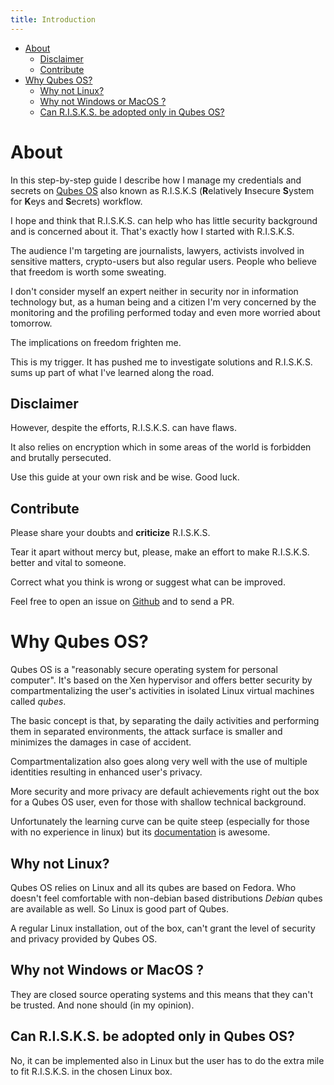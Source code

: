 ```yaml
---
title: Introduction
---
```


- [About](#about)
    - [Disclaimer](#disclaimer)
    - [Contribute](#contribute)
- [Why Qubes OS?](#why-qubes-os)
    - [Why not Linux?](#why-not-linux)
    - [Why not Windows or MacOS ?](#why-not-windows-or-macos-)
    - [Can R.I.S.K.S. be adopted only in Qubes OS?](#can-risks-be-adopted-only-in-qubes-os)


# About

In this step-by-step guide I describe how I manage my credentials and secrets on [Qubes OS](https://www.qubes-os.org/) also known as R.I.S.K.S (**R**elatively **I**nsecure **S**ystem for **K**eys and **S**ecrets) workflow.

I hope and think that R.I.S.K.S. can help who has little security background and is concerned about it. That's exactly how I started with R.I.S.K.S.

The audience I'm targeting are journalists, lawyers, activists involved in sensitive matters, crypto-users but also regular users. People who believe that freedom is worth some sweating.

I don't consider myself an expert neither in security nor in information technology but, as a human being and a citizen I'm very concerned by the monitoring and the profiling performed today and even more worried about tomorrow.

The implications on freedom frighten me.

This is my trigger. It has pushed me to investigate solutions and R.I.S.K.S. sums up part of what I've learned along the road.

## Disclaimer

However, despite the efforts, R.I.S.K.S. can have flaws.

It also relies on encryption which in some areas of the world is forbidden and brutally persecuted.

Use this guide at your own risk and be wise. Good luck.

## Contribute

Please share your doubts and **criticize** R.I.S.K.S.

Tear it apart without mercy but, please, make an effort to make R.I.S.K.S. better and vital to someone.

Correct what you think is wrong or suggest what can be improved.

Feel free to open an issue on [Github](https://github.com/19hundreds/password-management-workflow/issues) and to send a PR.



# Why Qubes OS?

Qubes OS is a "reasonably secure operating system for personal computer". It's based on the Xen hypervisor and offers better security by compartmentalizing the user's activities in isolated Linux virtual machines called _qubes_.

The basic concept is that, by separating the daily activities and performing them in separated environments, the attack surface is smaller and minimizes the damages in case of accident.

Compartmentalization also goes along very well with the use of multiple identities resulting in enhanced user's privacy.

More security and more privacy are default achievements right out the box for a Qubes OS user, even for those with shallow technical background.

Unfortunately the learning curve can be quite steep (especially for those with no experience in linux) but its [documentation](https://www.qubes-os.org/doc/) is awesome.

## Why not Linux?

Qubes OS relies on Linux and all its qubes are based on Fedora. Who doesn't feel comfortable with non-debian based distributions _Debian_ qubes are available as well. So Linux is good part of Qubes.

A regular Linux installation, out of the box, can't grant the level of security and privacy provided by Qubes OS.

## Why not Windows or MacOS ?

They are closed source operating systems and this means that they can't be trusted. And none should (in my opinion).

## Can R.I.S.K.S. be adopted only in Qubes OS?

No, it can be implemented also in Linux but the user has to do the extra mile to fit R.I.S.K.S. in the chosen Linux box.